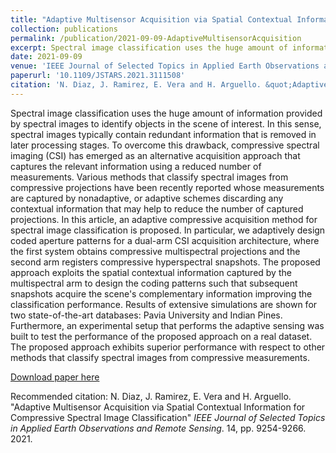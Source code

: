 ```yaml
---
title: "Adaptive Multisensor Acquisition via Spatial Contextual Information for Compressive Spectral Image Classification."
collection: publications
permalink: /publication/2021-09-09-AdaptiveMultisensorAcquisition
excerpt: Spectral image classification uses the huge amount of information provided by spectral images to identify objects in the scene of interest. In this sense, spectral images typically contain redundant information that is removed in later processing stages. To overcome this drawback, compressive spectral imaging (CSI) has emerged as an alternative acquisition approach that captures the relevant information using a reduced number of measurements. Various methods that classify spectral images from compressive projections have been recently reported whose measurements are captured by nonadaptive, or adaptive schemes discarding any contextual information that may help to reduce the number of captured projections.
date: 2021-09-09
venue: 'IEEE Journal of Selected Topics in Applied Earth Observations and Remote Sensing'
paperurl: '10.1109/JSTARS.2021.3111508'
citation: 'N. Diaz, J. Ramirez, E. Vera and H. Arguello. &quot;Adaptive Multisensor Acquisition via Spatial Contextual Information for Compressive Spectral Image Classification.&quot; <i>IEEE Journal of Selected Topics in Applied Earth Observations and Remote Sensing</i>. 14, pp. 9254-9266. 2021.'
---
```

Spectral image classification uses the huge amount of information provided by spectral images to identify objects in the scene of interest. In this sense, spectral images typically contain redundant information that is removed in later processing stages. To overcome this drawback, compressive spectral imaging (CSI) has emerged as an alternative acquisition approach that captures the relevant information using a reduced number of measurements. Various methods that classify spectral images from compressive projections have been recently reported whose measurements are captured by nonadaptive, or adaptive schemes discarding any contextual information that may help to reduce the number of captured projections. In this article, an adaptive compressive acquisition method for spectral image classification is proposed. In particular, we adaptively design coded aperture patterns for a dual-arm CSI acquisition architecture, where the first system obtains compressive multispectral projections and the second arm registers compressive hyperspectral snapshots. The proposed approach exploits the spatial contextual information captured by the multispectral arm to design the coding patterns such that subsequent snapshots acquire the scene's complementary information improving the classification performance. Results of extensive simulations are shown for two state-of-the-art databases: Pavia University and Indian Pines. Furthermore, an experimental setup that performs the adaptive sensing was built to test the performance of the proposed approach on a real dataset. The proposed approach exhibits superior performance with respect to other methods that classify spectral images from compressive measurements.

[Download paper here](http://nelson10.github.io/files/2021_JSTARS.pdf)

Recommended citation: N. Diaz, J. Ramirez, E. Vera and H. Arguello. "Adaptive Multisensor Acquisition via Spatial Contextual Information for Compressive Spectral Image Classification" <i>IEEE Journal of Selected Topics in Applied Earth Observations and Remote Sensing</i>. 14, pp. 9254-9266. 2021.
